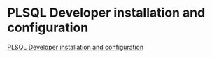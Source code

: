 # PLSQL Developer installation and configuration
[PLSQL Developer installation and configuration](https://aiwithcloud.com/2022/09/16/plsql_developer_installation_and_configuration/)